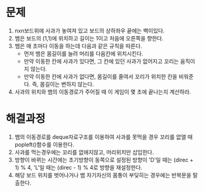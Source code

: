 # 문제

1. nxn보드위에 사과가 놓여져 있고 보드의 상하좌우 끝에는 벽이있다.
2. 뱀은 보드의 (1,1)에 위치하고 길이는 1이고 처음에 오른쪽을 향한다.
3. 뱀은 매 초마다 이동을 하는데 다음과 같은 규칙을 따른다.
   - 먼저 뱀은 몸길이를 늘려 머리를 다음칸에 위치시킨다.
   - 만약 이동한 칸에 사과가 있다면, 그 칸에 있던 사과가 없어지고 꼬리는 움직이지 않는다.
   - 만약 이동한 칸에 사과가 없다면, 몸길이를 줄여서 꼬리가 위치한 칸을 비워준다. 즉, 몸길이는 변하지 않는다.
4. 사과의 위치와 뱀의 이동경로가 주어질 때 이 게임이 몇 초에 끝나는지 계산하라.







# 해결과정

1. 뱀의 이동경로를 deque자료구조를 이용하여 사과를 못먹을 경우 꼬리를 없앨 때 popleft()함수를 이용한다.
2. 사과를 먹는경우에는 꼬리를 없애지않고, 머리위치만 삽입한다.
3. 방향이 바뀌는 시간에는 초기방향이 동쪽으로 설정된 방향이 'D'일 때는 (direc + 1) % 4, 'L'일 때는 (direc - 1) % 4로 방향을 재설정한다.
4. 해당 보드 위치를 벗어나거나 뱀 자기자신의 몸통이 부딪히는 경우에는 반복문을 탈출한다.



























